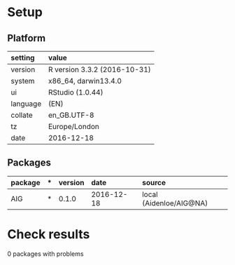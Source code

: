 # Setup

## Platform

|setting  |value                        |
|:--------|:----------------------------|
|version  |R version 3.3.2 (2016-10-31) |
|system   |x86_64, darwin13.4.0         |
|ui       |RStudio (1.0.44)             |
|language |(EN)                         |
|collate  |en_GB.UTF-8                  |
|tz       |Europe/London                |
|date     |2016-12-18                   |

## Packages

|package |*  |version |date       |source                  |
|:-------|:--|:-------|:----------|:-----------------------|
|AIG     |*  |0.1.0   |2016-12-18 |local (Aidenloe/AIG@NA) |

# Check results
0 packages with problems


